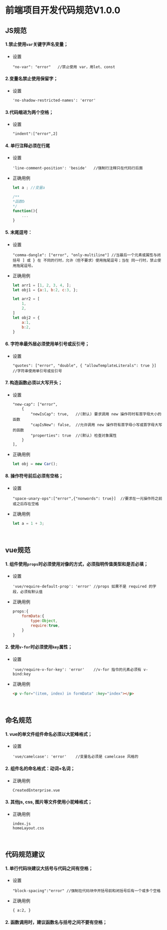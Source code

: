 # 前端项目开发代码规范V1.0.0

## JS规范

#### 1.禁止使用`var`关键字声名变量；
- 设置
	```readme
    "no-var": "error"	//禁止使用 var，用let、const
	```


#### 2.变量名禁止使用保留字；
- 设置
	```readme
    'no-shadow-restricted-names': 'error'
	```


#### 3.代码缩进为两个空格；
- 设置
	```readme
	"indent":["error",2]
	```


#### 4. 单行注释必须在行尾
- 设置
	```readme
    'line-comment-position': 'beside'	//强制行注释只在代码行后面
	```
- 正确用例

	```js
	let a ; //变量a

	/**
	*函数b
	*/
	function(){
		...
	}
	```


#### 5. 末尾逗号：
- 设置
	
	```readme
	"comma-dangle": ["error", "only-multiline"]	//当最后一个元素或属性与闭括号 ] 或 } 在 不同的行时，允许（但不要求）使用拖尾逗号；当在 同一行时，禁止使用拖尾逗号。
	```
		

- 正确用例

	```js
	let arr1 = [1, 2, 3, 4, ];
	let obj1 = {a:1, b:2, c:3, };

	let arr2 = [
		1,
		2,
	]
	let obj2 = {
		a:1,
		b:2,
	}
	```

#### 6. 字符串最外层必须使用单引号或反引号；
- 设置
	```readme
	"quotes": ["error", "double", { "allowTemplateLiterals": true }]	//字符串使用单引号或反引号
	```


#### 7. 构造函数必须以大写开头；
- 设置
	```readme
	"new-cap": ["error",
		{
        	"newIsCap": true,	//(默认) 要求调用 new 操作符时有首字母大小的函数
            "capIsNew": false,	//允许调用 new 操作符有首字母小写或首字母大写的函数
            "properties": true	//(默认) 检查对象属性
        }
    ],
	```
- 正确用例
	```js
	let obj = new Car();
	```
#### 8. 操作符号前后必须有空格；
- 设置
	```readme
    "space-unary-ops":["error",{"nonwords": true}]	//要求在一元操作符之前或之后存在空格 
	```
- 正确用例
	```js
	let a = 1 + 3;
	```

<br/>

## vue规范

#### 1. 组件使用`props`时必须使用对像的方式，必须指明传值类型和是否必填；
- 设置
	```readme
    'vue/require-default-prop': 'error'	//props 如果不是 required 的字段，必须有默认值
	```

- 正确用例
	```js
	props:{
		formData:{
			type:Object,
			require:true,
		}
	}
	```

#### 2. 使用`v-for`时必须使用`key`属性；
- 设置
	```readme
    'vue/require-v-for-key': 'error'	//v-for 指令的元素必须有 v-bind:key
	```

- 正确用例
	```html
	<p v-for="(item, index) in formData" :key="index"></p>
	```
	
<br/>

## 命名规范

#### 1. vue的单文件组件命名必须以大驼峰格式；
- 设置
	```readme
    'vue/camelcase': 'error'	//变量名必须是 camelcase 风格的
	```


#### 2. 组件名的命名格式：动词+名词；

- 正确用例
	```
	CreatedEnterprise.vue
	```
#### 3. 其他js, css, 图片等文件使用小驼峰格式；

- 正确用例
	```
	index.js
	homeLayout.css
	```

	
<br/>

## 代码规范建议

#### 1. 单行代码块建议大括号与代码之间有空格；
- 设置
	```readme
    "block-spacing":"error"	//强制在代码块中开括号前和闭括号后有一个或多个空格
	```
- 正确用例

	```
	{ a:2, }
	```
#### 2. 函数调用时，建议函数名与括号之间不要有空格；
